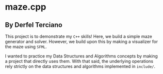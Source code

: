 # maze.cpp

## By Derfel Terciano

This project is to demonstrate my `C++` skills! Here, we build a simple maze generator and solver. However, we build upon this by
making a visualizer for the maze using `SFML`. 

I wanted to practice my Data Structures and Algorithms concepts by making a project that directly uses them. With that said,
the underlying operations rely strictly on the data structures and algorithms implemented in `include/`.
